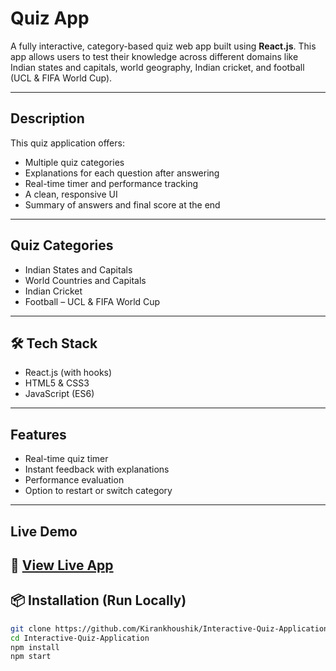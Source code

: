 # Quiz App

A fully interactive, category-based quiz web app built using **React.js**. This app allows users to test their knowledge across different domains like Indian states and capitals, world geography, Indian cricket, and football (UCL & FIFA World Cup).

---

## Description

This quiz application offers:
- Multiple quiz categories
- Explanations for each question after answering
- Real-time timer and performance tracking
- A clean, responsive UI
- Summary of answers and final score at the end

---

## Quiz Categories

- Indian States and Capitals  
- World Countries and Capitals  
- Indian Cricket  
- Football – UCL & FIFA World Cup  

---

## 🛠️ Tech Stack

- React.js (with hooks)  
- HTML5 & CSS3  
- JavaScript (ES6)

---

## Features

- Real-time quiz timer  
- Instant feedback with explanations  
- Performance evaluation  
- Option to restart or switch category  

---

## Live Demo

🔗 [View Live App](https://interactive-quiz-application-ten.vercel.app/)  
---

## 📦 Installation (Run Locally)

```bash
git clone https://github.com/Kirankhoushik/Interactive-Quiz-Application.git
cd Interactive-Quiz-Application
npm install
npm start
